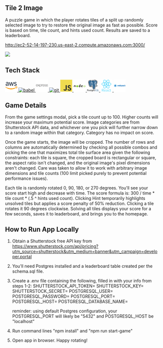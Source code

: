 ## Tile 2 Image ##
  A puzzle game in which the player rotates tiles of a split up randomly selected image to try to restore the original image as fast as possible. Score is based on time, tile count, and hints used count. Results are saved to a leaderboard.

http://ec2-52-14-197-230.us-east-2.compute.amazonaws.com:3000/

<img src="https://user-images.githubusercontent.com/37204126/205207398-2d0af121-f713-42e7-b42e-4db69397d21d.gif" width="60%"/>

## Tech Stack ##
<p align="left"> <a href="https://aws.amazon.com" target="_blank" rel="noreferrer"> <img src="https://raw.githubusercontent.com/devicons/devicon/master/icons/amazonwebservices/amazonwebservices-original-wordmark.svg" alt="aws" width="40" height="40"/> </a> <a href="https://babeljs.io/" target="_blank" rel="noreferrer"> <img src="https://www.vectorlogo.zone/logos/babeljs/babeljs-icon.svg" alt="babel" width="40" height="40"/> </a> <a href="https://expressjs.com" target="_blank" rel="noreferrer"> <img src="https://raw.githubusercontent.com/devicons/devicon/master/icons/express/express-original-wordmark.svg" alt="express" width="40" height="40"/> </a> <a href="https://git-scm.com/" target="_blank" rel="noreferrer"> <img src="https://www.vectorlogo.zone/logos/git-scm/git-scm-icon.svg" alt="git" width="40" height="40"/> </a> <a href="https://developer.mozilla.org/en-US/docs/Web/JavaScript" target="_blank" rel="noreferrer"> <img src="https://raw.githubusercontent.com/devicons/devicon/master/icons/javascript/javascript-original.svg" alt="javascript" width="40" height="40"/> </a> <a href="https://nodejs.org" target="_blank" rel="noreferrer"> <img src="https://raw.githubusercontent.com/devicons/devicon/master/icons/nodejs/nodejs-original-wordmark.svg" alt="nodejs" width="40" height="40"/> </a> <a href="https://www.postgresql.org" target="_blank" rel="noreferrer"> <img src="https://raw.githubusercontent.com/devicons/devicon/master/icons/postgresql/postgresql-original-wordmark.svg" alt="postgresql" width="40" height="40"/> </a> <a href="https://reactjs.org/" target="_blank" rel="noreferrer"> <img src="https://raw.githubusercontent.com/devicons/devicon/master/icons/react/react-original-wordmark.svg" alt="react" width="40" height="40"/> </a> <a href="https://webpack.js.org" target="_blank" rel="noreferrer"> <img src="https://raw.githubusercontent.com/devicons/devicon/d00d0969292a6569d45b06d3f350f463a0107b0d/icons/webpack/webpack-original-wordmark.svg" alt="webpack" width="40" height="40"/> </a> </p>

## Game Details ##
  From the game settings modal, pick a tile count up to 100. Higher counts will increase your maximum potential score. Image categories are from Shutterstock API data, and whichever one you pick will further narrow down to a random image within that category. Category has no impact on score.

  Once the game starts, the image will be cropped. The number of rows and columns are automatically determined by checking all possible combos and picking the one that maximizes total tile surface area given the following constraints: each tile is square, the cropped board is rectangular or square, the aspect ratio isn't changed, and the original image's pixel dimensions aren't changed. Care was taken to allow it to work with arbitrary image dimensions and tile counts (100 limit picked purely to prevent potential performance issues).

  Each tile is randomly rotated 0, 90, 180, or 270 degrees. You'll see your score start high and decrease with time. The score formula is: 300 / time * tile count * (.5 ^ hints used count). Clicking Hint temporarily highlights unsolved tiles but applies a score penalty of 50% reduction. Clicking a tile rotates it 90 degrees clockwise. Solving all tiles displays your score for a few seconds, saves it to leaderboard, and brings you to the homepage.

## How to Run App Locally ##
  1. Obtain a Shutterstock free API key from https://www.shutterstock.com/api/pricing?utm_source=shutterstock&utm_medium=banner&utm_campaign=developer.portal

  2. You'll need Postgres installed and a leaderboard table created per the schema.sql file.

  3. Create a .env file containing the following, filled in with your info from steps 1-2:
      SHUTTERSTOCK_API_TOKEN=
      SHUTTERSTOCK_KEY=
      SHUTTERSTOCK_SECRET=
      POSTGRESQL_USER=
      POSTGRESQL_PASSWORD=
      POSTGRESQL_PORT=
      POSTGRESQL_HOST=
      POSTGRESQL_DATABASE_NAME=

      reminder: using default Postgres configuration, your POSTGRESQL_PORT will likely be "5432" and POSTGRESQL_HOST be "localhost"

  4. Run command lines "npm install" and "npm run start-game"

  5. Open app in browser. Happy rotating!
